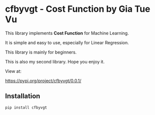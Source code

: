 # cfbyvgt - Cost Function by Gia Tue Vu

This library implements **Cost Function** for Machine Learning.

It is simple and easy to use, especially for Linear Regression.

This library is mainly for beginners.

This is also my second library. Hope you enjoy it.

View at:

https://pypi.org/project/cfbyvgt/0.0.1/

## Installation

```sh
pip install cfbyvgt
